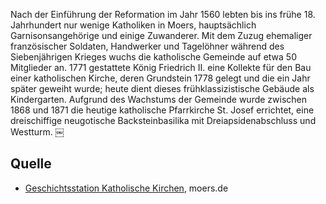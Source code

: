 Nach der Einführung der Reformation im Jahr 1560 lebten bis ins frühe 18. Jahrhundert nur wenige Katholiken in Moers, hauptsächlich Garnisonsangehörige und einige Zuwanderer. Mit dem Zuzug ehemaliger französischer Soldaten, Handwerker und Tagelöhner während des Siebenjährigen Krieges wuchs die katholische Gemeinde auf etwa 50 Mitglieder an. 1771 gestattete König Friedrich II. eine Kollekte für den Bau einer katholischen Kirche, deren Grundstein 1778 gelegt und die ein Jahr später geweiht wurde; heute dient dieses frühklassizistische Gebäude als Kindergarten. Aufgrund des Wachstums der Gemeinde wurde zwischen 1868 und 1871 die heutige katholische Pfarrkirche St. Josef errichtet, eine dreischiffige neugotische Backsteinbasilika mit Dreiapsidenabschluss und Westturm.  ￼

Quelle
------

* [Geschichtsstation Katholische Kirchen], moers.de

[Geschichtsstation Katholische Kirchen]: https://www.moers.de/leben-moers/geschichtsstation/geschichtsstation-05-katholische-kirchen
